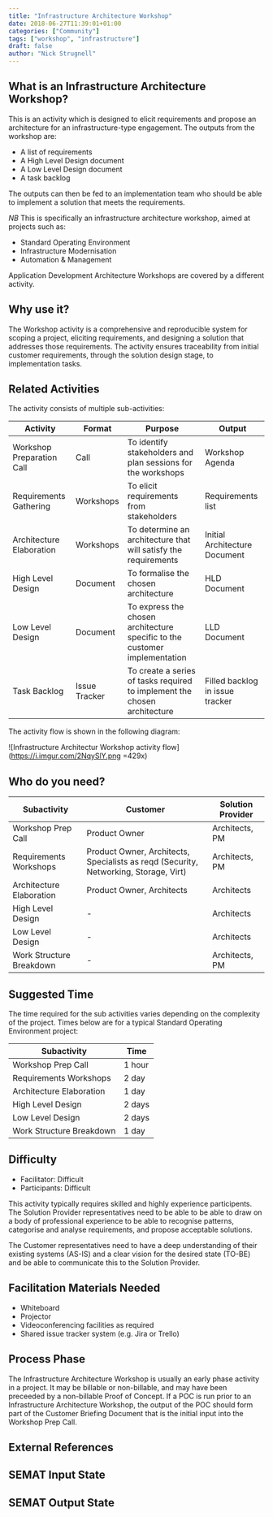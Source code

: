 ```yaml
---
title: "Infrastructure Architecture Workshop"
date: 2018-06-27T11:39:01+01:00
categories: ["Community"]
tags: ["workshop", "infrastructure"]
draft: false
author: "Nick Strugnell"
---
```


## What is an Infrastructure Architecture Workshop?

This is an activity which is designed to elicit requirements and propose an architecture for an infrastructure-type engagement. The outputs from the workshop are:

* A list of requirements
* A High Level Design document
* A Low Level Design document
* A task backlog

The outputs can then be fed to an implementation team who should be able to implement a solution that meets the requirements.

*NB* This is specifically an infrastructure architecture workshop, aimed at projects such as:

* Standard Operating Environment
* Infrastructure Modernisation
* Automation & Management

Application Development Architecture Workshops are covered by a different activity.

## Why use  it?

The Workshop activity is a comprehensive and reproducible system for scoping a project, eliciting requirements, and designing a solution that addresses those requirements. The activity ensures traceability from initial customer requirements, through the solution design stage, to implementation tasks.

## Related Activities

The activity consists of multiple sub-activities:

| Activity                  | Format   | Purpose  | Output             |
| ------------------------- | -------- | -------- | ------------------ |
| Workshop Preparation Call | Call     | To identify stakeholders and plan sessions for the workshops         | Workshop Agenda    |
| Requirements Gathering    | Workshops | To elicit requirements from stakeholders | Requirements list  |
| Architecture Elaboration  | Workshops | To determine an architecture that will satisfy the requirements         | Initial Architecture Document |
| High Level Design         | Document | To formalise the chosen architecture | HLD Document |
| Low Level Design          | Document | To express the chosen architecture specific to the customer implementation         | LLD Document |
| Task Backlog              | Issue Tracker | To create a series of tasks required to implement the chosen architecture    | Filled backlog in issue tracker |

The activity flow is shown in the following diagram:

![Infrastructure Architectur Workshop activity flow](https://i.imgur.com/2NqySlY.png =429x)

## Who do you need?



| Subactivity | Customer | Solution Provider |
| -------- | -------- | -------- |
| Workshop Prep Call     | Product Owner     | Architects, PM     |
| Requirements Workshops | Product Owner, Architects, Specialists as reqd (Security, Networking, Storage, Virt) | Architects, PM |
| Architecture Elaboration | Product Owner, Architects | Architects |
| High Level Design | - | Architects |
| Low Level Design | - | Architects |
| Work Structure Breakdown | - | Architects, PM |

## Suggested Time

The time required for the sub activities varies depending on the complexity of the project. Times below are for a typical Standard Operating Environment project:

| Subactivity | Time |
| -------- | -------- |
| Workshop Prep Call     | 1 hour     |
| Requirements Workshops | 2 day |
| Architecture Elaboration | 1 day |
| High Level Design | 2 days |
| Low Level Design | 2 days |
| Work Structure Breakdown | 1 day |

## Difficulty

- Facilitator: Difficult
- Participants: Difficult

This activity typically requires skilled and highly experience participents. The Solution Provider representatives need to be able to be able to draw on a body of professional experience to be able to recognise patterns, categorise and analyse requirements, and propose acceptable solutions.

The Customer representatives need to have a deep understanding of their existing systems (AS-IS) and a clear vision for the desired state (TO-BE) and be able to communicate this to the Solution Provider.

## Facilitation Materials Needed

- Whiteboard
- Projector
- Videoconferencing facilities as required
- Shared issue tracker system (e.g. Jira or Trello)

## Process Phase

The Infrastructure Architecture Workshop is usually an early phase activity in a project. It may be billable or non-billable, and may have been preceeded by a non-billable Proof of Concept. If a POC is run prior to an Infrastructure Architecture Workshop, the output of the POC should form part of the Customer Briefing Document that is the initial input into the Workshop Prep Call.

## External References

## SEMAT Input State

## SEMAT Output State
